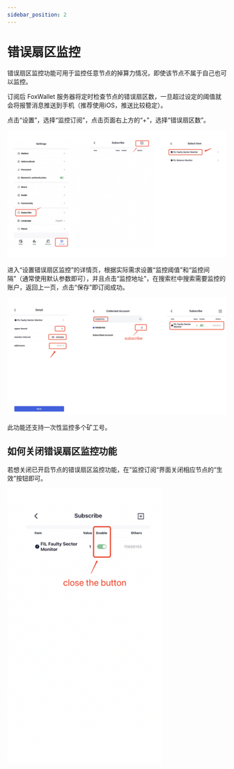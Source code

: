 ```yaml
---
sidebar_position: 2
---
```


# 错误扇区监控
错误扇区监控功能可用于监控任意节点的掉算力情况，即使该节点不属于自己也可以监控。

订阅后 FoxWallet 服务器将定时检查节点的错误扇区数，一旦超过设定的阈值就会将报警消息推送到手机（推荐使用iOS，推送比较稳定）。

点击“设置”，选择“监控订阅”，点击页面右上方的“+”，选择“错误扇区数”。

![](../img/faulty-sector-monitor.png)

进入“设置错误扇区监控”的详情页，根据实际需求设置“监控阈值”和“监控间隔”（通常使用默认参数即可），并且点击“监控地址”，在搜索栏中搜索需要监控的账户，返回上一页，点击“保存”即订阅成功。

![](../img/faulty-sector-monitor2.png)

此功能还支持一次性监控多个矿工号。

## 如何关闭错误扇区监控功能
若想关闭已开启节点的错误扇区监控功能，在”监控订阅“界面关闭相应节点的“生效”按钮即可。

![](../img/deactive-monitor.png)




